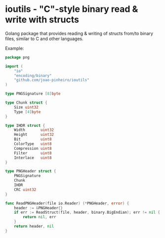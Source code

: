 ioutils - "C"-style binary read & write with structs
====================================================

Golang package that provides reading & writing of structs from/to binary files, similar to C and other languages.

Example:
```go
package png

import (
	"io"
	"encoding/binary"
	"github.com/joao-pinheiro/ioutils"
)

type PNGSignature [8]byte

type Chunk struct {
	Size uint32
	Type [4]byte
}

type IHDR struct {
	Width       uint32
	Height      uint32
	Bit         uint8
	ColorType   uint8
	Compression uint8
	Filter      uint8
	Interlace   uint8
}

type PNGHeader struct {
	PNGSignature
	Chunk
	IHDR
	CRC uint32
}

func ReadPNGHeader(file io.Reader) (*PNGHeader, error) {
	header := &PNGHeader{}
	if err := ReadStruct(file, header, binary.BigEndian); err != nil {
		return nil, err
	}
	return header, nil
}
```
  